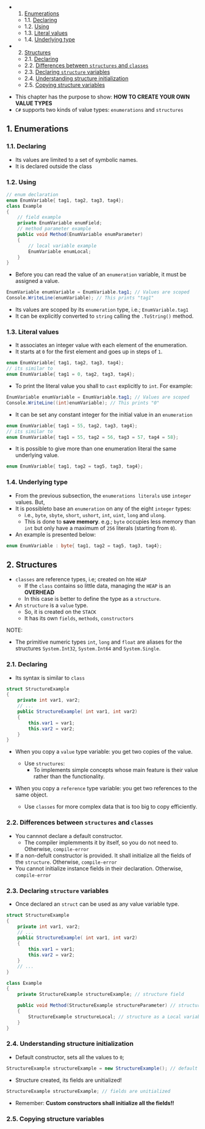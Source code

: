 <!-- vscode-markdown-toc -->
* 1. [Enumerations](#Enumerations)
	* 1.1. [Declaring](#Declaring)
	* 1.2. [Using](#Using)
	* 1.3. [Literal values](#Literalvalues)
	* 1.4. [Underlying type](#Underlyingtype)
* 2. [Structures](#Structures)
	* 2.1. [Declaring](#Declaring-1)
	* 2.2. [Differences between `structures` and `classes`](#Differencesbetweenstructuresandclasses)
	* 2.3. [Declaring `structure` variables](#Declaringstructurevariables)
	* 2.4. [Understanding structure initialization](#Understandingstructureinitialization)
	* 2.5. [Copying structure variables](#Copyingstructurevariables)

<!-- vscode-markdown-toc-config
	numbering=true
	autoSave=true
	/vscode-markdown-toc-config -->
<!-- /vscode-markdown-toc -->

 - This chapter has the purpose to show: **HOW TO CREATE YOUR OWN VALUE TYPES**
- `C#` supports two kinds of value types: `enumerations` and `structures`

##  1. <a name='Enumerations'></a>Enumerations

###  1.1. <a name='Declaring'></a>Declaring
- Its values are limited to a set of symbolic names.
- It is declared outside the class

###  1.2. <a name='Using'></a>Using
``` cs
// enum declaration
enum EnumVariable{ tag1, tag2, tag3, tag4};
class Example
{
    // field example
    private EnumVariable enumField;
    // method parameter example
    public void Method(EnumVariable enumParameter)
    {
        // local variable example
        EnumVariable enumLocal;
    }
}
```

- Before you can read the value of an `enumeration` variable, it must be assigned a value.

``` cs
EnumVariable enumVariable = EnumVariable.tag1; // Values are scoped
Console.WriteLine(enumVariable); // This prints "tag1"
```

- Its values are scoped by its `enumeration` type, i.e.; `EnumVariable.tag1`
- It can be explicitly converted to `string` calling the `.ToString()` method.

###  1.3. <a name='Literalvalues'></a>Literal values
- It associates an integer value with each element of the enumeration.
- It starts at `0` for the first element and goes up in steps of `1`.

``` cs
enum EnumVariable{ tag1, tag2, tag3, tag4};
// its similar to
enum EnumVariable{ tag1 = 0, tag2, tag3, tag4};
```

- To print the literal value you shall to `cast` explicitly to `int`. For example:

``` cs
EnumVariable enumVariable = EnumVariable.tag1; // Values are scoped
Console.WriteLine((int)enumVariable); // This prints "0"
```

- It can be set any constant integer for the initial value in an `enumeration`

``` cs
enum EnumVariable{ tag1 = 55, tag2, tag3, tag4};
// its similar to
enum EnumVariable{ tag1 = 55, tag2 = 56, tag3 = 57, tag4 = 58};
```

- It is possible to give more than one enumeration literal the same underlying value.

``` cs
enum EnumVariable{ tag1, tag2 = tag5, tag3, tag4};
```
###  1.4. <a name='Underlyingtype'></a>Underlying type
- From the previous subsection, the `enumerations literals` use `integer` values. But,
- It is possibleto base an `enumeration` on any of the eight `integer` types:
  - i.e., `byte`, `sbyte`, `short`, `ushort`, `int`, `uint`, `long` and `ulong`.
  - This is done to **save memory**. e.g.; `byte` occupies less memory than `int` but only have a maximum of `256` literals (starting from `0`).
- An example is presented below:


``` cs
enum EnumVariable : byte{ tag1, tag2 = tag5, tag3, tag4};
```

##  2. <a name='Structures'></a>Structures
- `classes` are reference types, i.e; created on hte `HEAP`
  - If the `class` contains so little data, managing the `HEAP` is an **OVERHEAD**
  - In this case is better to define the type as a `structure`. 
- An `structure` is a `value` type.
  - So, it is created on the `STACK`
  - It has its own `fields`, `methods`, `constructors`

NOTE:
- The primitive numeric types `int`, `long` and `float` are aliases for the structures `System.Int32`, `System.Int64` and `System.Single`.


###  2.1. <a name='Declaring-1'></a>Declaring
- Its syntax is similar to `class` 
``` cs
struct StructureExample
{
	private int var1, var2;
	// ...
	public StructureExample( int var1, int var2)
	{
		this.var1 = var1;
		this.var2 = var2;
	}
}
```
- When you copy a `value` type variable: you get two copies of the value.
  - Use `structures`:
    - To implements simple concepts whose main feature is their value rather than the functionality.


- When you copy a `reference` type variable: you get two references to the same object.
  - Use `classes` for more complex data that is too big to copy efficiently.


###  2.2. <a name='Differencesbetweenstructuresandclasses'></a>Differences between `structures` and `classes`
- You cannnot declare a default constructor.
  - The compiler implemments it by itself, so you do not need to. Otherwise, `compile-error`
- If a non-defult constructor is provided. It shall initialize all the fields of the `structure`. Otherwise, `compile-error`
- You cannot initialize instance fields in their declaration. Otherwise, `compile-error`


###  2.3. <a name='Declaringstructurevariables'></a>Declaring `structure` variables
- Once declared an `struct` can be used as any value variable type.

``` cs
struct StructureExample
{
	private int var1, var2;
	// ...
	public StructureExample( int var1, int var2)
	{
		this.var1 = var1;
		this.var2 = var2;
	}
	// ...
}

class Example
{
	private StructureExample structureExample; // structure field

	public void Method(StructureExample structureParameter) // structure as a parameter
	{
		StructureExample structureLocal; // structure as a Local variable
	}
}
```
###  2.4. <a name='Understandingstructureinitialization'></a>Understanding structure initialization
- Default constructor, sets all the values to `0`;

``` cs
StructureExample structureExample = new StructureExample(); // default constructor
```
- Structure created, its fields are unitialized!

``` cs
StructureExample structureExample; // fields are unitialized
```
- Remember: **Custom constructors shall initialize all the fields!!**


###  2.5. <a name='Copyingstructurevariables'></a>Copying structure variables
